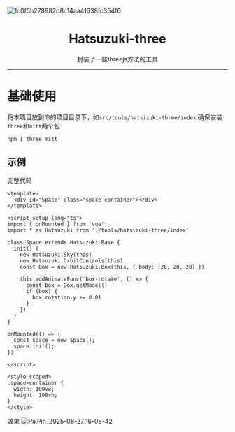 ![1c0f5b278982d8c14aa41638fc354f6](https://github.com/user-attachments/assets/17d6fed0-07c6-46a5-8a70-d821b8b96115)
<div align="center">
  <h1>Hatsuzuki-three</h1>
  <span>封装了一些threejs方法的工具</span>
</div>

---

# 基础使用
将本项目放到你的项目目录下，如`src/tools/hatsizuki-three/index`
确保安装`three`和`mitt`两个包
```
npm i three mitt
```
## 示例
完整代码
```
<template>
  <div id="Space" class="space-container"></div>
</template>

<script setup lang="ts">
import { onMounted } from 'vue';
import * as Hatsuzuki from './tools/hatsizuki-three/index'

class Space extends Hatsuzuki.Base {
  init() {
    new Hatsuzuki.Sky(this)
    new Hatsuzuki.OrbitControls(this)
    const Box = new Hatsuzuki.Box(this, { body: [20, 20, 20] })

    this.addAnimateFunc('box-rotate', () => {
      const box = Box.getModel()
      if (box) {
        box.rotation.y += 0.01
      }
    })
  }
}

onMounted(() => {
  const space = new Space();
  space.init();
})

</script>

<style scoped>
.space-container {
  width: 100vw;
  height: 100vh;
}
</style>

```
效果
![PixPin_2025-08-27_16-08-42](https://github.com/user-attachments/assets/63acb1b5-31b0-45b5-b823-39e944b03261)
